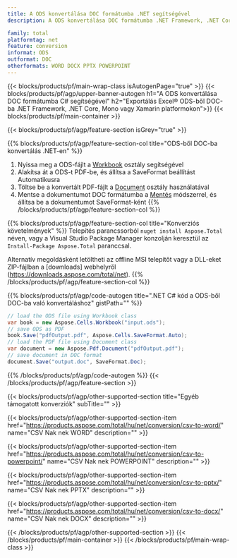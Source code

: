 ```yaml
---
title: A ODS konvertálása DOC formátumba .NET segítségével 
description: A ODS konvertálása DOC formátumba .NET Framework, .NET Core, Mono vagy Xamarin platformokon

family: total
platformtag: net
feature: conversion
informat: ODS
outformat: DOC
otherformats: WORD DOCX PPTX POWERPOINT
---
```


{{< blocks/products/pf/main-wrap-class isAutogenPage="true" >}}
{{< blocks/products/pf/agp/upper-banner-autogen h1="A ODS konvertálása DOC formátumba C# segítségével" h2="Exportálás Excel&reg; ODS-ből DOC-ba .NET Framework, .NET Core, Mono vagy Xamarin platformokon">}}
{{< blocks/products/pf/main-container >}}

{{< blocks/products/pf/agp/feature-section isGrey="true" >}}

{{% blocks/products/pf/agp/feature-section-col title="ODS-ből DOC-ba konvertálás .NET-en" %}}
1. Nyissa meg a ODS-fájlt a [Workbook](https://apireference.aspose.com/cells/net/aspose.cells/workbook) osztály segítségével
2. Alakítsa át a ODS-t PDF-be, és állítsa a SaveFormat beállítást Automatikusra
3. Töltse be a konvertált PDF-fájlt a [Document](https://apireference.aspose.com/pdf/net/aspose.pdf/document) osztály használatával
4. Mentse a dokumentumot DOC formátumba a [Mentés](https://apireference.aspose.com/pdf/net/aspose.pdf.document/save/methods/5) módszerrel, és állítsa be a dokumentumot SaveFormat-ként
{{% /blocks/products/pf/agp/feature-section-col %}}

{{% blocks/products/pf/agp/feature-section-col title="Konverziós követelmények" %}}
Telepítés parancssorból ```nuget install Aspose.Total``` néven, vagy a Visual Studio Package Manager konzolján keresztül az ```Install-Package Aspose.Total``` paranccsal.

Alternatív megoldásként letöltheti az offline MSI telepítőt vagy a DLL-eket ZIP-fájlban a [downloads] webhelyről (https://downloads.aspose.com/total/net).
{{% /blocks/products/pf/agp/feature-section-col %}}

{{% blocks/products/pf/agp/code-autogen title=".NET C# kód a ODS-ből DOC-ba való konvertáláshoz" gistPath="" %}}
```cs
// load the ODS file using Workbook class
var book = new Aspose.Cells.Workbook("input.ods");
// save ODS as PDF
book.Save("pdfOutput.pdf", Aspose.Cells.SaveFormat.Auto); 
// load the PDF file using Document class
var document = new Aspose.Pdf.Document("pdfOutput.pdf");
// save document in DOC format
document.Save("output.doc", SaveFormat.Doc); 
```
{{% /blocks/products/pf/agp/code-autogen %}}
{{< /blocks/products/pf/agp/feature-section >}}

{{< blocks/products/pf/agp/other-supported-section title="Egyéb támogatott konverziók" subTitle="" >}}

{{< blocks/products/pf/agp/other-supported-section-item href="https://products.aspose.com/total/hu/net/conversion/csv-to-word/" name="CSV Nak nek WORD" description="" >}}

{{< blocks/products/pf/agp/other-supported-section-item href="https://products.aspose.com/total/hu/net/conversion/csv-to-powerpoint/" name="CSV Nak nek POWERPOINT" description="" >}}

{{< blocks/products/pf/agp/other-supported-section-item href="https://products.aspose.com/total/hu/net/conversion/csv-to-pptx/" name="CSV Nak nek PPTX" description="" >}}

{{< blocks/products/pf/agp/other-supported-section-item href="https://products.aspose.com/total/hu/net/conversion/csv-to-docx/" name="CSV Nak nek DOCX" description="" >}}



{{< /blocks/products/pf/agp/other-supported-section >}}
{{< /blocks/products/pf/main-container >}}
{{< /blocks/products/pf/main-wrap-class >}}